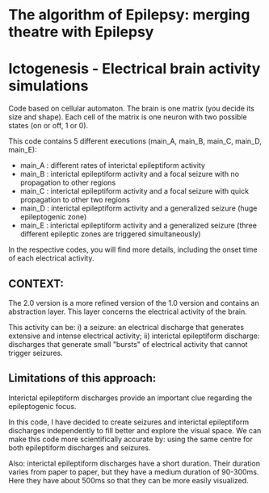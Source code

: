 # The algorithm of Epilepsy: merging theatre with Epilepsy
# Ictogenesis - Electrical brain activity simulations

Code based on cellular automaton.
The brain is one matrix (you decide its size and shape). Each cell of the matrix is one neuron with two possible states (on or off, 1 or 0).


This code contains 5 different executions (main_A, main_B, main_C, main_D, main_E):
  - main_A : different rates of interictal epileptiform activity
  - main_B : interictal epileptiform activity and a focal seizure with no propagation to other regions
  - main_C : interictal epileptiform activity and a focal seizure with quick propagation to other two regions
  - main_D : interictal epileptiform activity and a generalized seizure (huge epileptogenic zone)
  - main_E : interictal epileptiform activity and a generalized seizure (three different epileptic zones are triggered simultaneously)
  
In the respective codes, you will find more details, including the onset time of each electrical activity.



## CONTEXT:

 The 2.0 version is a more refined version of the 1.0 version and contains an abstraction layer.
 This layer concerns the electrical activity of the brain.
 
 This activity can be:
    i) a seizure: an electrical discharge that generates extensive and intense electrical activity;
    ii) interictal epileptiform discharge: discharges that generate small "bursts" of electrical activity that cannot trigger seizures.
                
   
 ## Limitations of this approach:
       
   Interictal epileptiform discharges provide an important clue regarding the epileptogenic focus.
            
   In this code, I have decided to create seizures and interictal epileptiform discharges independently to fill better and explore the visual space.
   We can make this code more scientifically accurate by:
                  using the same centre for both epileptiform discharges and seizures.
            
        
   Also: interictal epileptiform discharges have a short duration.
          Their duration varies from paper to paper, but they have a medium duration of 90-300ms.
          Here they have about 500ms so that they can be more easily visualized. 
